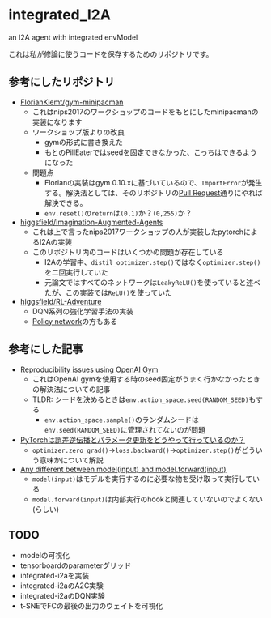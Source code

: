 # integrated_I2A
an I2A agent with integrated envModel

これは私が修論に使うコードを保存するためのリポジトリです。

## 参考にしたリポジトリ
- [FlorianKlemt/gym-minipacman](https://github.com/FlorianKlemt/gym-minipacman)
    - これはnips2017のワークショップのコードをもとにしたminipacmanの実装になります
    - ワークショップ版よりの改良
        - gymの形式に書き換えた
        - もとのPillEaterではseedを固定できなかった、こっちはできるようになった
    - 問題点
        - Florianの実装はgym 0.10.xに基づいているので、`ImportError`が発生する。解決法としては、そのリポジトリの[Pull Request](https://github.com/FlorianKlemt/gym-minipacman/pull/2/commits/33bdffb1cec53bbab18f5384a1a7a55c59ec5cc1)通りにやれば解決できる。
        - `env.reset()`の`return`は`(0,1)`か？`(0,255)`か？
- [higgsfield/Imagination-Augmented-Agents](https://github.com/higgsfield/Imagination-Augmented-Agents)
    - これは上で言ったnips2017ワークショップの人が実装したpytorchによるI2Aの実装
    - このリポジトリ内のコードはいくつかの問題が存在している
        - I2Aの学習中、`distil_optimizer.step()`ではなく`optimizer.step()`を二回実行していた
        - 元論文ではすべてのネットワークは`LeakyReLU()`を使っていると述べたが、この実装では`ReLU()`を使っていた
- [higgsfield/RL-Adventure](https://github.com/higgsfield/RL-Adventure)
    - DQN系列の強化学習手法の実装
    - [Policy network](https://github.com/higgsfield/RL-Adventure-2)の方もある

## 参考にした記事
- [Reproducibility issues using OpenAI Gym](https://harald.co/2019/07/30/reproducibility-issues-using-openai-gym/)
    - これはOpenAI gymを使用する時のseed固定がうまく行かなかったときの解決法についての記事
    - TLDR: シードを決めるときは`env.action_space.seed(RANDOM_SEED)`もする
        - `env.action_space.sample()`のランダムシードは`env.seed(RANDOM_SEED)`に管理されてないのが問題
- [PyTorchは誤差逆伝播とパラメータ更新をどうやって行っているのか？](https://ohke.hateblo.jp/entry/2019/12/07/230000)
    - `optimizer.zero_grad()`->`loss.backward()`->`optimizer.step()`がどういう意味かについて解説
- [Any different between model(input) and model.forward(input)](https://discuss.pytorch.org/t/any-different-between-model-input-and-model-forward-input/3690/7)
    - `model(input)`はモデルを実行するのに必要な物を受け取って実行している
    - `model.forward(input)`は内部実行のhookと関連していないのでよくない(らしい)

## TODO
- modelの可視化
- tensorboardのparameterグリッド
- integrated-i2aを実装
- integrated-i2aのA2C実験
- integrated-i2aのDQN実験
- t-SNEでFCの最後の出力のウェイトを可視化
